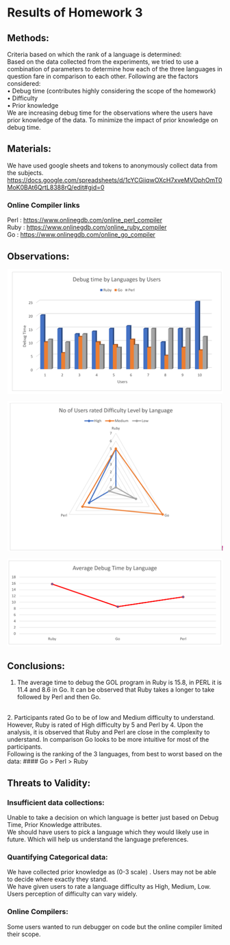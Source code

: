 # Results of Homework 3
## Methods:
Criteria based on which the rank of a language is determined:
<br />
Based on the data collected from the experiments, we tried to use a combination of parameters to determine how each of the three languages in question fare in comparison to each other. Following are the factors considered:
<br />
•	Debug time (contributes highly considering the scope of the homework)
<br />
•	Difficulty
<br />
•	Prior knowledge
<br />
We are increasing debug time for the observations where the users have prior knowledge of the data. To minimize the impact of prior knowledge on debug time.

## Materials:
We have used google sheets and tokens to anonymously collect data from the subjects. 
https://docs.google.com/spreadsheets/d/1cYCGiiqwOXcH7xveMVOphOmT0MoK0BAt6QrtL8388rQ/edit#gid=0

### Online Compiler links
Perl : https://www.onlinegdb.com/online_perl_compiler
<br />
Ruby : https://www.onlinegdb.com/online_ruby_compiler
<br />
Go : https://www.onlinegdb.com/online_go_compiler

## Observations:
![](debugtime.PNG)

![](Difficulty.PNG)

![](AverageTime.PNG)

## Conclusions:
1.  The average time to debug the GOL program in Ruby is 15.8, in PERL it is 11.4 and 8.6 in Go. It can be observed that Ruby takes a longer to take followed by Perl and then Go.
<br />
2.  Participants rated Go to be of low and Medium difficulty to understand. However, Ruby is rated of High difficulty by 5 and Perl by 4. Upon the analysis, it is observed that Ruby and Perl are close in the complexity to understand. In comparison Go looks to be more intuitive for most of the participants.
<br />
Following is the ranking of the 3 languages, from best to worst based on the data:
#### Go > Perl > Ruby

## Threats to Validity:
### Insufficient data collections: 
Unable to take a decision on which language is better just based on Debug Time, Prior Knowledge attributes.
<br />
We should have users to pick a language which they would likely use in future. Which will help us understand the language preferences.

### Quantifying Categorical data: 
We have collected prior knowledge as (0-3 scale) . Users may not be able to decide where exactly they stand. 
<br />
We have given users to rate a language difficulty as High, Medium, Low. Users perception of difficulty can vary widely.
### Online Compilers:
Some users wanted to run debugger on code but the online compiler limited their scope.


